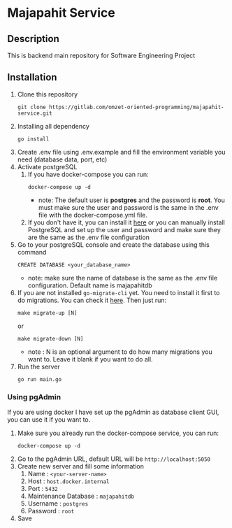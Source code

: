 # Majapahit Service

## Description

This is backend main repository for Software Engineering Project

## Installation

1. Clone this repository
    ```
    git clone https://gitlab.com/omzet-oriented-programming/majapahit-service.git 
    ```
2. Installing all dependency
    ```
    go install
    ```
3. Create .env file using .env.example and fill the environment variable you need (database data, port, etc)
4. Activate postgreSQL
    1. If you have docker-compose you can run:
         ```
         docker-compose up -d
         ```
        * note: The default user is **postgres** and the password is **root**. You must make sure the user and password
          is the same in the .env file with the docker-compose.yml file.
    2. If you don't have it, you can install it [here](https://docs.docker.com/engine/install/) or you can manually
       install PostgreSQL and set up the user and password and make sure they are the same as the .env file
       configuration
5. Go to your postgreSQL console and create the database using this command
    ```
    CREATE DATABASE <your_database_name>
    ```
    * note: make sure the name of database is the same as the .env file configuration. Default name is majapahitdb
6. If you are not installed `go-migrate-cli` yet. You need to install it first to do migrations. You can check
   it [here](https://github.com/golang-migrate/migrate/tree/master/cmd/migrate). Then just run:
    ```
   make migrate-up [N]
   ```
   or
    ```
   make migrate-down [N]
   ```
    * note : N is an optional argument to do how many migrations you want to. Leave it blank if you want to do all.
7. Run the server
    ```
   go run main.go
   ```

### Using pgAdmin

If you are using docker I have set up the pgAdmin as database client GUI, you can use it if you want to.

1. Make sure you already run the docker-compose service, you can run:
    ```
   docker-compose up -d
   ```
2. Go to the pgAdmin URL, default URL will be `http://localhost:5050`
3. Create new server and fill some information
    1. Name : `<your-server-name>`
    2. Host : `host.docker.internal`
    3. Port : `5432`
    4. Maintenance Database : `majapahitdb`
    5. Username : `postgres`
    6. Password : `root`
4. Save